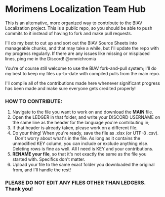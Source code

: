# Morimens Localization Team Hub



This is an alternative, more organized way to contribute to the BIAV Localization project. This is a public repo, so you should be able to push commits to it instead of having to fork and make pull requests.

I'll do my best to cut up and sort out the BIAV Source Sheets into manageable chunks, and that may take a while, but I'll update the repo with my progress regularly. If there are any issues like missing or misplaced lines, ping me in the Discord! @omnichromia

You're of course still welcome to use the BIAV fork-and-pull system; I'll do my best to keep my files up-to-date with compiled pulls from the main repo.

I'll compile all of the contributions made here whenever significant progress has been made and make sure everyone gets credited properly!





### HOW TO CONTRIBUTE:

1. Navigate to the file you want to work on and download the **MAIN** file.
2. Open the LEDGER in that folder, and write your DISCORD USERNAME on the same line as the header for the language you're contributing in;
3. If that header is already taken, please work on a different file.
4. Do your thing! When you're ready, save the file as .xlsx (or UTF-8 .csv).
&nbsp;	Don't worry about what's in the file. As long as it contains the unmodified KEY column, you can include or exclude anything else.
&nbsp;	Deleting rows is fine as well. All I need is KEY and your contributions.
5. **RENAME your file**, so that it's not exactly the same as the file you started with. Specifics don't matter.
6. Upload your file to the same exact folder you downloaded the original from, and I'll handle the rest!



### PLEASE DO NOT EDIT ANY FILES OTHER THAN LEDGERS. Thank you!

